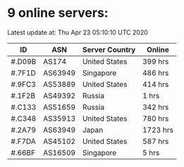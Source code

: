 # 9 online servers:

Latest update at: Thu Apr 23 05:10:10 UTC 2020

| ID | ASN | Server Country | Online |
| -- | --- | -------------- | ------ |
| #.D09B | AS174 | United States | 399 hrs |
| #.7F1D | AS63949 | Singapore | 486 hrs |
| #.9FC3 | AS53889 | United States | 414 hrs |
| #.1F2B | AS49392 | Russia | 1 hrs |
| #.C133 | AS51659 | Russia | 342 hrs |
| #.C348 | AS35913 | United States | 780 hrs |
| #.2A79 | AS63949 | Japan | 1723 hrs |
| #.F7DA | AS45102 | United States | 587 hrs |
| #.66BF | AS16509 | Singapore | 5 hrs |

